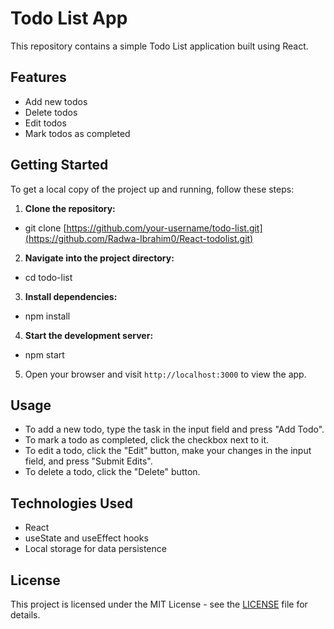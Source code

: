# Todo List App

This repository contains a simple Todo List application built using React.

## Features

- Add new todos
- Delete todos
- Edit todos
- Mark todos as completed

## Getting Started

To get a local copy of the project up and running, follow these steps:

1. **Clone the repository:**
- git clone [https://github.com/your-username/todo-list.git](https://github.com/Radwa-Ibrahim0/React-todolist.git)

2. **Navigate into the project directory:**
- cd todo-list

3. **Install dependencies:**
- npm install

4. **Start the development server:**
- npm start

5. Open your browser and visit `http://localhost:3000` to view the app.

## Usage

- To add a new todo, type the task in the input field and press "Add Todo".
- To mark a todo as completed, click the checkbox next to it.
- To edit a todo, click the "Edit" button, make your changes in the input field, and press "Submit Edits".
- To delete a todo, click the "Delete" button.

## Technologies Used

- React
- useState and useEffect hooks
- Local storage for data persistence

## License

This project is licensed under the MIT License - see the [LICENSE](LICENSE) file for details.
